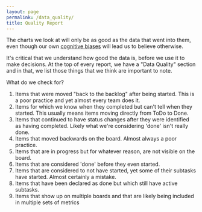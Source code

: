 ```yaml
---
layout: page
permalink: /data_quality/
title: Quality Report
---
```

The charts we look at will only be as good as the data that went into them, even though our own [cognitive biases](https://unconsciousagile.com/2024/11/10/cognitive-bias.html) will lead us to believe otherwise.

It's critical that we understand how good the data is, before we use it to make decisions. At the top of every report, we have a "Data Quality" section and in that, we list those things that we think are important to note.

What do we check for?
1. Items that were moved "back to the backlog" after being started. This is a poor practice and yet almost every team does it.
2. Items for which we know when they completed but can't tell when they started. This usually means items moving directly from ToDo to Done.
3. Items that continued to have status changes after they were identified as having completed. Likely what we're considering 'done' isn't really done.
4. Items that moved backwards on the board. Almost always a poor practice.
5. Items that are in progress but for whatever reason, are not visible on the board.
6. Items that are considered 'done' before they even started.
7. Items that are considered to not have started, yet some of their subtasks have started. Almost certainly a mistake.
8. Items that have been declared as done but which still have active subtasks.
9. Items that show up on multiple boards and that are likely being included in multiple sets of metrics